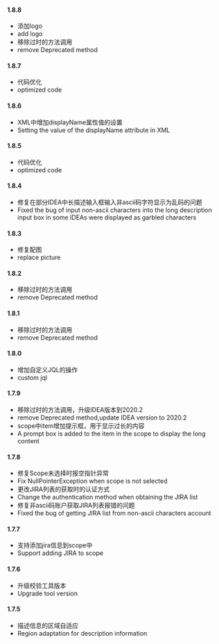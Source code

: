 #### 1.8.8

- 添加logo
- add logo
- 移除过时的方法调用
- remove Deprecated method

#### 1.8.7

- 代码优化
- optimized code

#### 1.8.6

- XML中增加displayName属性值的设置
- Setting the value of the displayName attribute in XML

#### 1.8.5

- 代码优化
- optimized code

#### 1.8.4

- 修复在部分IDEA中长描述输入框输入非ascii码字符显示为乱码的问题
- Fixed the bug of input non-ascii characters into the long description input box in some IDEAs were displayed as garbled characters

#### 1.8.3

- 修复配图
- replace picture

#### 1.8.2

- 移除过时的方法调用
- remove Deprecated method

#### 1.8.1

- 移除过时的方法调用
- remove Deprecated method

#### 1.8.0

- 增加自定义JQL的操作
- custom jql

#### 1.7.9

- 移除过时的方法调用，升级IDEA版本到2020.2
- remove Deprecated method,update IDEA version to 2020.2
- scope中item增加提示框，用于显示过长的内容
- A prompt box is added to the item in the scope to display the long content

#### 1.7.8

- 修复Scope未选择时报空指针异常
- Fix NullPointerException when scope is not selected
- 更改JIRA列表的获取时的认证方式
- Change the authentication method when obtaining the JIRA list
- 修复非ascii码账户获取JIRA列表报错的问题
- Fixed the bug of getting JIRA list from non-ascii characters account

#### 1.7.7

- 支持添加jira信息到scope中
- Support adding JIRA to scope

#### 1.7.6

- 升级校验工具版本
- Upgrade tool version

#### 1.7.5

- 描述信息的区域自适应
- Region adaptation for description information  
